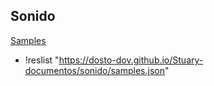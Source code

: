 ## Sonido
[Samples](samples.json) 

+ !reslist "https://dosto-dov.github.io/Stuary-documentos/sonido/samples.json"
